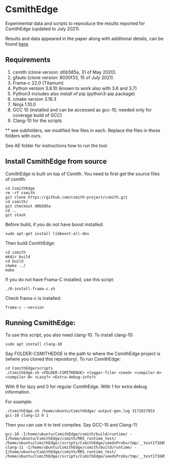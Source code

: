 # CsmithEdge

Experimental data and scripts to reproduce the results reported for CsmithEdge (updated to July 2021).

Results and data appeared in the paper along with additional details, can be found [here](https://github.com/karineek/CsmithEdge/tree/master/results).

Requirements
------------
1. csmith (clone version: d0b585a, 31 of May 2020).
2. gfauto (clone version: 8030f33, 15 of July 2021).
3. Frama-c 22.0 (Titanium)
4. Python version 3.8.10 (known to work also with 3.6 and 3.7)
5. Python3 includes also install of pip (python3-pip package) 
6. cmake version 3.16.3
7. Ninja 1.10.0
8. GCC 10 (installed and can be accessed as gcc-10, needed only for coverage build of GCC)
9. Clang-10 for the scripts

** see subfolders, we modified few files in each. Replace the files in these folders with ours.

See AE folder for instructions how to run the tool.

## Install CsmithEdge from source
CsmithEdge is built on top of Csmith. You need to first get the source files of csmith:
```
cd CsmithEdge
rm -rf csmith 
git clone https://github.com/csmith-project/csmith.git
cd csmith/
git checkout d0b585a
cd ..
git stash
```

Before build, if you do not have boost installed:
```
sudo apt-get install libboost-all-dev
``` 
Then build CsmithEdge:
```
cd csmith
mkdir build
cd build
cmake ../
make
```

If you do not have Frama-C installed, use this script:
```
./0-install-frama-c.sh 
```

Check frama-c is installed:
```
frama-c --version
```

## Running CsmithEdge:
To use this script, you also need clang-10. To install clang-10:
```
sudo apt install clang-10
```

Say FOLDER-CSMITHEDGE is the path to where the CsmithEdge project is (where you cloned this repository).
To run CsmithEdge:
```
cd CsmithEdge/scripts 
./CsmithEdge.sh <FOLDER-CSMITHEDGE> <logger-file> <seed> <compiler-A> <compiler-B> <Lazy?> <Extra-debug-info?>
```
With 9 for lazy and 0 for regular CsmithEdge. With 1 for extra debug information.

For example:
```
./CsmithEdge.sh /home/ubuntu/CsmithEdge/ output-gen.log 3172827853 gcc-10 clang-13 0 1
```
Then you can use it to test compiles. Say GCC-10 and Clang-11:
```
gcc-10 -I/home/ubuntu/CsmithEdge/csmith/build/runtime/ -I/home/ubuntu/CsmithEdge/csmith/RRS_runtime_test/ /home/ubuntu/CsmithEdge//scripts/CsmithEdge/seedsProbs/tmp/__test1716897851M.c
clang-11 -I/home/ubuntu/CsmithEdge/csmith/build/runtime/ -I/home/ubuntu/CsmithEdge/csmith/RRS_runtime_test/ /home/ubuntu/CsmithEdge//scripts/CsmithEdge/seedsProbs/tmp/__test1716897851M.c
```
